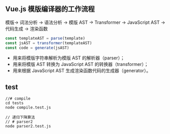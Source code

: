 ## Vue.js 模版编译器的工作流程

模版-> 词法分析 -> 语法分析 -> 模版 AST -> Transformer -> JavaScript AST -> 代码生成 -> 渲染函数

```js
const templateAST = parse(template)
const jsAST = transformer(templateAST)
const code = generate(jsAST)
```

- 用来将模版字符串解析为模版 AST 的解析器（parser）；
- 用来将模版 AST 转换为 JavaScript AST 的转换器（transformer）；
- 用来根据 JavaScript AST 生成渲染函数代码的生成器（generator）。

## test
```
//# compile
cd tests
node compile.test.js

// 递归下降算法
// # parser2
node parser2.test.js
```